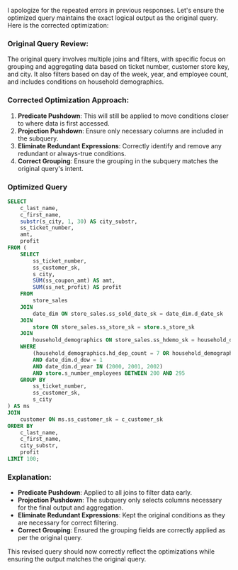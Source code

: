 I apologize for the repeated errors in previous responses. Let's ensure the optimized query maintains the exact logical output as the original query. Here is the corrected optimization:

### Original Query Review:
The original query involves multiple joins and filters, with specific focus on grouping and aggregating data based on ticket number, customer store key, and city. It also filters based on day of the week, year, and employee count, and includes conditions on household demographics.

### Corrected Optimization Approach:
1. **Predicate Pushdown**: This will still be applied to move conditions closer to where data is first accessed.
2. **Projection Pushdown**: Ensure only necessary columns are included in the subquery.
3. **Eliminate Redundant Expressions**: Correctly identify and remove any redundant or always-true conditions.
4. **Correct Grouping**: Ensure the grouping in the subquery matches the original query's intent.

### Optimized Query
```sql
SELECT 
    c_last_name,
    c_first_name,
    substr(s_city, 1, 30) AS city_substr,
    ss_ticket_number,
    amt,
    profit
FROM (
    SELECT 
        ss_ticket_number,
        ss_customer_sk,
        s_city,
        SUM(ss_coupon_amt) AS amt,
        SUM(ss_net_profit) AS profit
    FROM 
        store_sales
    JOIN 
        date_dim ON store_sales.ss_sold_date_sk = date_dim.d_date_sk
    JOIN 
        store ON store_sales.ss_store_sk = store.s_store_sk
    JOIN 
        household_demographics ON store_sales.ss_hdemo_sk = household_demographics.hd_demo_sk
    WHERE 
        (household_demographics.hd_dep_count = 7 OR household_demographics.hd_vehicle_count > -1)
        AND date_dim.d_dow = 1
        AND date_dim.d_year IN (2000, 2001, 2002)
        AND store.s_number_employees BETWEEN 200 AND 295
    GROUP BY 
        ss_ticket_number,
        ss_customer_sk,
        s_city
) AS ms
JOIN 
    customer ON ms.ss_customer_sk = c_customer_sk
ORDER BY 
    c_last_name,
    c_first_name,
    city_substr,
    profit
LIMIT 100;
```

### Explanation:
- **Predicate Pushdown**: Applied to all joins to filter data early.
- **Projection Pushdown**: The subquery only selects columns necessary for the final output and aggregation.
- **Eliminate Redundant Expressions**: Kept the original conditions as they are necessary for correct filtering.
- **Correct Grouping**: Ensured the grouping fields are correctly applied as per the original query.

This revised query should now correctly reflect the optimizations while ensuring the output matches the original query.